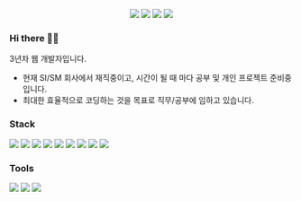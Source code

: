 <div align="center">
  <p>
    <a href="https://fpshtmxm36.github.io/Jekyll_Portfolio/">
    <img src="https://img.shields.io/badge/|-Portfolio-3884FF?logo=GitHub&logoColor=black&labelColor=3884FF"/></a>
    <a href="https://velog.io/@fpshtmxm36">
    <img src="https://img.shields.io/badge/|-Velog-20C997?logo=Velog&logoColor=black&labelColor=20C997"/></a>
    <a href="mailto:fpshtmxm36@gmail.com">
    <img src="https://img.shields.io/badge/|-E--mali-EA4335?logo=Gmail&logoColor=black&labelColor=EA4335"/></a>
    <a href="https://www.linkedin.com/in/fpshtmxm36">
    <img src="https://img.shields.io/badge/|-LinkedIn-0A66C2?logo=LinkedIn&logoColor=black&labelColor=0A66C2"/></a>
  </p>
</div>

<div>
  <h3>Hi there 👋🙂 </h3>
  <p>3년차 웹 개발자입니다.</p>
</div>

 * 현재 SI/SM 회사에서 재직중이고, 시간이 될 때 마다 공부 및 개인 프로젝트 준비중입니다.
 * 최대한 효율적으로 코딩하는 것을 목표로 직무/공부에 임하고 있습니다.
 
<div>
  <h3>Stack</h3>
  <p>
    <img src="https://img.shields.io/badge/HTML-2F2F2F?style=plastic&logoWidth=17&logo=HTML5&logoColor=white"/>
    <img src="https://img.shields.io/badge/CSS-2F2F2F?style=plastic&logoWidth=17&logo=CSS3&logoColor=white"/>
    <img src="https://img.shields.io/badge/JavaScript-2F2F2F?style=plastic&logoWidth=17&logo=JavaScript&logoColor=white"/>
    <img src="https://img.shields.io/badge/Java-2F2F2F?style=plastic&logoWidth=17&logo=OpenJDK&logoColor=white"/>
    <img src="https://img.shields.io/badge/Spring-2F2F2F?style=plastic&logoWidth=17&logo=Spring&logoColor=white"/>
    <img src="https://img.shields.io/badge/DB2-2F2F2F?style=plastic&logoWidth=17&logo=IBM&logoColor=white"/>
    <img src="https://img.shields.io/badge/Oracle-2F2F2F?style=plastic&logoWidth=17&logo=Oracle&logoColor=white"/>
    <img src="https://img.shields.io/badge/MySQL-2F2F2F?style=plastic&logoWidth=17&logo=MySQL&logoColor=white"/>
    <img src="https://img.shields.io/badge/Github-2F2F2F?style=plastic&logoWidth=17&logo=Github&logoColor=white"/>
  </p>
</div>

<div>
  <h3>Tools</h3>
  <p>
    <img src="https://img.shields.io/badge/Eclipse-2C2255?style=plastic&logoWidth=17&logo=Eclipse IDE&logoColor=white"/>
    <img src="https://img.shields.io/badge/FileZilla-BF0000?style=plastic&logoWidth=17&logo=FileZilla&logoColor=white"/>
    <img src="https://img.shields.io/badge/VSCode-007ACC?style=plastic&logoWidth=17&logo=Visual Studio Code&logoColor=white"/>
  </p>
</div>
